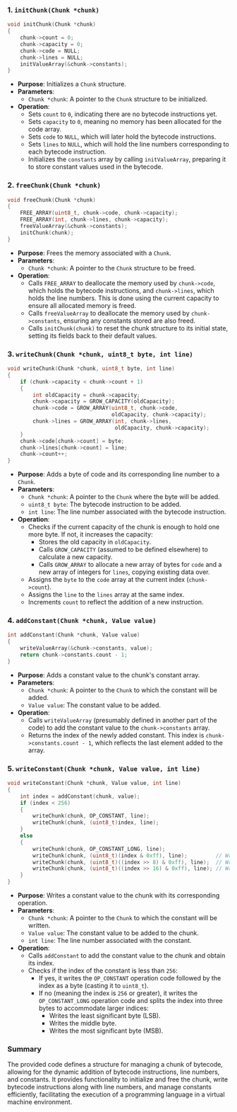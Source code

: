 ### 1. `initChunk(Chunk *chunk)`

```c
void initChunk(Chunk *chunk)
{
    chunk->count = 0;
    chunk->capacity = 0;
    chunk->code = NULL;
    chunk->lines = NULL;
    initValueArray(&chunk->constants);
}
```

- **Purpose**: Initializes a `Chunk` structure.
- **Parameters**: 
  - `Chunk *chunk`: A pointer to the `Chunk` structure to be initialized.
- **Operation**:
  - Sets `count` to `0`, indicating there are no bytecode instructions yet.
  - Sets `capacity` to `0`, meaning no memory has been allocated for the code array.
  - Sets `code` to `NULL`, which will later hold the bytecode instructions.
  - Sets `lines` to `NULL`, which will hold the line numbers corresponding to each bytecode instruction.
  - Initializes the `constants` array by calling `initValueArray`, preparing it to store constant values used in the bytecode.

### 2. `freeChunk(Chunk *chunk)`

```c
void freeChunk(Chunk *chunk)
{
    FREE_ARRAY(uint8_t, chunk->code, chunk->capacity);
    FREE_ARRAY(int, chunk->lines, chunk->capacity);
    freeValueArray(&chunk->constants);
    initChunk(chunk);
}
```

- **Purpose**: Frees the memory associated with a `Chunk`.
- **Parameters**: 
  - `Chunk *chunk`: A pointer to the `Chunk` structure to be freed.
- **Operation**:
  - Calls `FREE_ARRAY` to deallocate the memory used by `chunk->code`, which holds the bytecode instructions, and `chunk->lines`, which holds the line numbers. This is done using the current capacity to ensure all allocated memory is freed.
  - Calls `freeValueArray` to deallocate the memory used by `chunk->constants`, ensuring any constants stored are also freed.
  - Calls `initChunk(chunk)` to reset the chunk structure to its initial state, setting its fields back to their default values.

### 3. `writeChunk(Chunk *chunk, uint8_t byte, int line)`

```c
void writeChunk(Chunk *chunk, uint8_t byte, int line)
{
    if (chunk->capacity < chunk->count + 1)
    {
        int oldCapacity = chunk->capacity;
        chunk->capacity = GROW_CAPACITY(oldCapacity);
        chunk->code = GROW_ARRAY(uint8_t, chunk->code,
                                 oldCapacity, chunk->capacity);
        chunk->lines = GROW_ARRAY(int, chunk->lines,
                                  oldCapacity, chunk->capacity);
    }
    chunk->code[chunk->count] = byte;
    chunk->lines[chunk->count] = line;
    chunk->count++;
}
```

- **Purpose**: Adds a byte of code and its corresponding line number to a `Chunk`.
- **Parameters**: 
  - `Chunk *chunk`: A pointer to the `Chunk` where the byte will be added.
  - `uint8_t byte`: The bytecode instruction to be added.
  - `int line`: The line number associated with the bytecode instruction.
- **Operation**:
  - Checks if the current capacity of the chunk is enough to hold one more byte. If not, it increases the capacity:
    - Stores the old capacity in `oldCapacity`.
    - Calls `GROW_CAPACITY` (assumed to be defined elsewhere) to calculate a new capacity.
    - Calls `GROW_ARRAY` to allocate a new array of bytes for `code` and a new array of integers for `lines`, copying existing data over.
  - Assigns the `byte` to the `code` array at the current index (`chunk->count`).
  - Assigns the `line` to the `lines` array at the same index.
  - Increments `count` to reflect the addition of a new instruction.

### 4. `addConstant(Chunk *chunk, Value value)`

```c
int addConstant(Chunk *chunk, Value value)
{
    writeValueArray(&chunk->constants, value);
    return chunk->constants.count - 1;
}
```

- **Purpose**: Adds a constant value to the chunk's constant array.
- **Parameters**: 
  - `Chunk *chunk`: A pointer to the `Chunk` to which the constant will be added.
  - `Value value`: The constant value to be added.
- **Operation**:
  - Calls `writeValueArray` (presumably defined in another part of the code) to add the constant value to the `chunk->constants` array.
  - Returns the index of the newly added constant. This index is `chunk->constants.count - 1`, which reflects the last element added to the array.

### 5. `writeConstant(Chunk *chunk, Value value, int line)`

```c
void writeConstant(Chunk *chunk, Value value, int line)
{
    int index = addConstant(chunk, value);
    if (index < 256)
    {
        writeChunk(chunk, OP_CONSTANT, line);
        writeChunk(chunk, (uint8_t)index, line);
    }
    else
    {
        writeChunk(chunk, OP_CONSTANT_LONG, line);
        writeChunk(chunk, (uint8_t)(index & 0xff), line);         // Write the least significant byte
        writeChunk(chunk, (uint8_t)((index >> 8) & 0xff), line);  // Write the middle byte
        writeChunk(chunk, (uint8_t)((index >> 16) & 0xff), line); // Write the most significant byte
    }
}
```

- **Purpose**: Writes a constant value to the chunk with its corresponding operation.
- **Parameters**: 
  - `Chunk *chunk`: A pointer to the `Chunk` to which the constant will be written.
  - `Value value`: The constant value to be added to the chunk.
  - `int line`: The line number associated with the constant.
- **Operation**:
  - Calls `addConstant` to add the constant value to the chunk and obtain its index.
  - Checks if the index of the constant is less than `256`:
    - If yes, it writes the `OP_CONSTANT` operation code followed by the index as a byte (casting it to `uint8_t`).
    - If no (meaning the index is `256` or greater), it writes the `OP_CONSTANT_LONG` operation code and splits the index into three bytes to accommodate larger indices:
      - Writes the least significant byte (LSB).
      - Writes the middle byte.
      - Writes the most significant byte (MSB).

### Summary
The provided code defines a structure for managing a chunk of bytecode, allowing for the dynamic addition of bytecode instructions, line numbers, and constants. It provides functionality to initialize and free the chunk, write bytecode instructions along with line numbers, and manage constants efficiently, facilitating the execution of a programming language in a virtual machine environment.